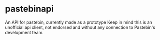 # pastebinapi
An API for pastebin, currently made as a prototype
Keep in mind this is an unofficial api client, not endorsed and without any connection to Pastebin's development team.